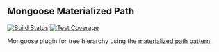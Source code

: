 ## Mongoose Materialized Path
[![Build Status](https://travis-ci.org/vikpe/mongoose-materialized-path.svg?branch=master)](https://travis-ci.org/vikpe/mongoose-materialized-path) [![Test Coverage](https://codeclimate.com/github/vikpe/mongoose-materialized-path/badges/coverage.svg)](https://codeclimate.com/github/vikpe/mongoose-materialized-path/coverage)

Mongoose plugin for tree hierarchy using the [materialized path pattern](https://docs.mongodb.com/manual/tutorial/model-tree-structures-with-materialized-paths/).
